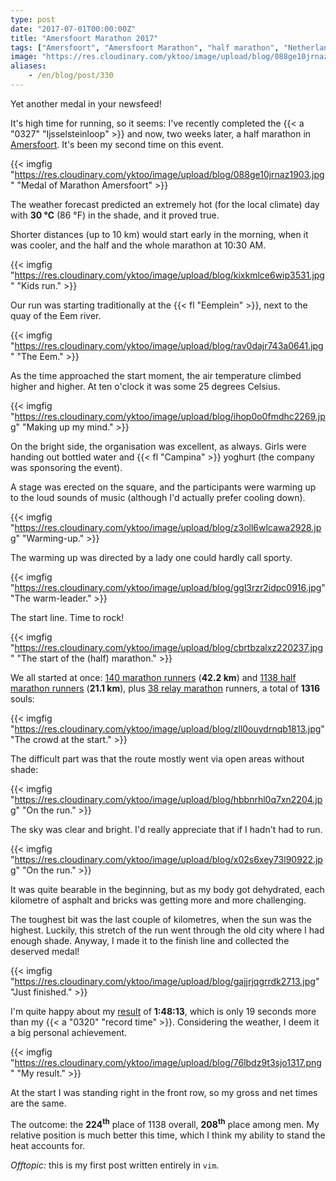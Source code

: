 ```yaml
---
type: post
date: "2017-07-01T00:00:00Z"
title: "Amersfoort Marathon 2017"
tags: ["Amersfoort", "Amersfoort Marathon", "half marathon", "Netherlands", "running", "sport"]
image: "https://res.cloudinary.com/yktoo/image/upload/blog/088ge10jrnaz1903.jpg"
aliases:
    - /en/blog/post/330
---
```


Yet another medal in your newsfeed!

It's high time for running, so it seems: I've recently completed the {{< a "0327" "Ijsselsteinloop" >}} and now, two weeks later, a half marathon in [Amersfoort](https://www.marathonamersfoort.nl/). It's been my second time on this event.

<!--more-->

{{< imgfig "https://res.cloudinary.com/yktoo/image/upload/blog/088ge10jrnaz1903.jpg" "Medal of Marathon Amersfoort" >}}

The weather forecast predicted an extremely hot (for the local climate) day with **30 °C** (86 °F) in the shade, and it proved true.

Shorter distances (up to 10 km) would start early in the morning, when it was cooler, and the half and the whole marathon at 10:30 AM.

{{< imgfig "https://res.cloudinary.com/yktoo/image/upload/blog/kixkmlce6wip3531.jpg" "Kids run." >}}

Our run was starting traditionally at the {{< fl "Eemplein" >}}, next to the quay of the Eem river.

{{< imgfig "https://res.cloudinary.com/yktoo/image/upload/blog/rav0dajr743a0641.jpg" "The Eem." >}}

As the time approached the start moment, the air temperature climbed higher and higher. At ten o'clock it was some 25 degrees Celsius.

{{< imgfig "https://res.cloudinary.com/yktoo/image/upload/blog/ihop0o0fmdhc2269.jpg" "Making up my mind." >}}

On the bright side, the organisation was excellent, as always. Girls were handing out bottled water and {{< fl "Campina" >}} yoghurt (the company was sponsoring the event).

A stage was erected on the square, and the participants were warming up to the loud sounds of music (although I'd actually prefer cooling down).

{{< imgfig "https://res.cloudinary.com/yktoo/image/upload/blog/z3oll6wlcawa2928.jpg" "Warming-up." >}}

The warming up was directed by a lady one could hardly call sporty.

{{< imgfig "https://res.cloudinary.com/yktoo/image/upload/blog/ggl3rzr2idpc0916.jpg" "The warm-leader." >}}

The start line. Time to rock!

{{< imgfig "https://res.cloudinary.com/yktoo/image/upload/blog/cbrtbzalxz220237.jpg" "The start of the (half) marathon." >}}

We all started at once: [140 marathon runners](https://results.sporthive.com/events/6280399465689907200/races/395733) (**42.2 km**) and [1138 half marathon runners](https://results.sporthive.com/events/6280399465689907200/races/395734) (**21.1 km**), plus [38 relay marathon](https://results.sporthive.com/events/6280399465689907200/races/414813) runners, a total of **1316** souls:

{{< imgfig "https://res.cloudinary.com/yktoo/image/upload/blog/zll0ouydrnqb1813.jpg" "The crowd at the start." >}}

The difficult part was that the route mostly went via open areas without shade:

{{< imgfig "https://res.cloudinary.com/yktoo/image/upload/blog/hbbnrhl0q7xn2204.jpg" "On the run." >}}

The sky was clear and bright. I'd really appreciate that if I hadn't had to run.

{{< imgfig "https://res.cloudinary.com/yktoo/image/upload/blog/x02s6xey73l90922.jpg" "On the run." >}}

It was quite bearable in the beginning, but as my body got dehydrated, each kilometre of asphalt and bricks was getting more and more challenging.

The toughest bit was the last couple of kilometres, when the sun was the highest. Luckily, this stretch of the run went through the old city where I had enough shade. Anyway, I made it to the finish line and collected the deserved medal!

{{< imgfig "https://res.cloudinary.com/yktoo/image/upload/blog/gajjrjqgrrdk2713.jpg" "Just finished." >}}

I'm quite happy about my [result](https://results.sporthive.com/events/6280399465689907200/races/395734/bib/878) of **1:48:13**, which is only 19 seconds more than my {{< a "0320" "record time" >}}. Considering the weather, I deem it a big personal achievement.

{{< imgfig "https://res.cloudinary.com/yktoo/image/upload/blog/76lbdz9t3sjo1317.png" "My result." >}}

At the start I was standing right in the front row, so my gross and net times are the same.

The outcome: the **224<sup>th</sup>** place of 1138 overall, **208<sup>th</sup>** place among men. My relative position is much better this time, which I think my ability to stand the heat accounts for.

*Offtopic:* this is my first post written entirely in `vim`.
